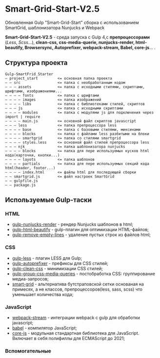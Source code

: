 # Smart-Grid-Start-V2.5

Обновленная Gulp "Smart-Grid-Start" сборка с использованием SmartGrid, шаблонизатора Nunjucks и Webpack

**Smart-Grid-Start-V2.5** - среда запуска с Gulp 4,c **препроцессорами** (*Less*, *Scss*...), **clean-css, css-media-querie, nunjucks-render, html-beautify, Browsersync, Autoprefixer, webpack-stream, Babel, core-js**... .

## Структура проекта

~~~ pre
Gulp-SmartFrid_Starter
— project_start         <= основная папка проекта
— — src                 <= папка с необработанным кодом
— — — assets            <= папка с исходными стилями, скриптами, шрифтами, изображениями... 
— — — — fonts           <= папка с шрифтами
— — — — images          <= папка изображений
— — — — libs            <= папка с библиотеками стилей, скриптов
— — — js                <= папка с исходными скриптами
— — — — modules         <= папка с модулями js для подключения через import | require
— — — — main.js         <= основной файл скриптов javascript
— — — less              <= папка препроцессора less
— — — — base            <= папка с базовыми стилями, миксинами
— — — — blocks          <= папка с файлами less разбитыми на блоки
— — — — smartgrid       <= папка со стилями smartgrid
— — — — styles.less     <= основной файл стилей препроцессора less
— — — njk               <= папка шаблонизатора nunjucks
— — — — blocks          <= папка для пере используемых кусков html кода(карточки, кнопки...) 
— — — — layots          <= папка шаблонов 
— — — — partials        <= папка для пере используемых секций кода html(header, footer...)
— — — — index.html      <= файлы html для последующей сборки 
— — smartgrid.js        <= файл настроек SmartGrid
— — gulpfile.js
— — package.js
~~~

## Используемые Gulp-таски

### HTML

- [gulp-nunjucks-render](https://www.npmjs.com/package/gulp-nunjucks-render) - рендер Nunjucks шаблонов в html;
- [gulp-html-beautify](https://www.npmjs.com/package/gulp-html-beautify) - gulp-плагин для оптимизации HTML-файлов;
- [gulp-remove-empty-lines](https://www.npmjs.com/package/gulp-remove-empty-lines) - удаление пустых строк из файлов html;

### CSS

- [gulp-less](https://www.npmjs.com/package/gulp-less) - плагин LESS для Gulp;
- [gulp-autoprefixer](https://www.npmjs.com/package/gulp-autoprefixer) - префиксы для CSS стилей;
- [gulp-clean-css](https://www.npmjs.com/package/gulp-clean-css) - минимизации CSS стилей;
- [gulp-group-css-media-queries](https://www.npmjs.com/package/gulp-group-css-media-queries) - постобработка CSS: группирование медиа-запросов;
- [smart-grid](https://www.npmjs.com/package/smart-grid) - альтернатива бутстраповской сетки основаная на примесях, а не классов, препроцессоров(less, sass, scss) что уменьшает количества кода;

### JavaScript

- [webpack-stream](https://www.npmjs.com/package/webpack-stream) - интеграции webpack с gulp для обработки javascript;
- [babel](https://babeljs.io/) - компилятор JavaScript;
- [core-js](https://www.npmjs.com/package/core-js) - модульная стандартная библиотека для JavaScript. Включает в себя полифиллы для ECMAScript до 2021;

### Вспомогательные

